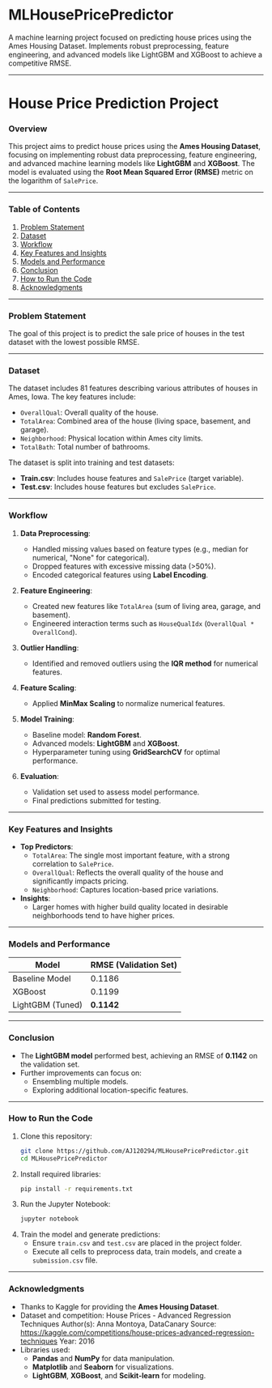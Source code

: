 # MLHousePricePredictor
A machine learning project focused on predicting house prices using the Ames Housing Dataset. Implements robust preprocessing, feature engineering, and advanced models like LightGBM and XGBoost to achieve a competitive RMSE.

---

# **House Price Prediction Project**

### **Overview**
This project aims to predict house prices using the **Ames Housing Dataset**, focusing on implementing robust data preprocessing, feature engineering, and advanced machine learning models like **LightGBM** and **XGBoost**. The model is evaluated using the **Root Mean Squared Error (RMSE)** metric on the logarithm of `SalePrice`.

---

### **Table of Contents**
1. [Problem Statement](#problem-statement)
2. [Dataset](#dataset)
3. [Workflow](#workflow)
4. [Key Features and Insights](#key-features-and-insights)
5. [Models and Performance](#models-and-performance)
6. [Conclusion](#conclusion)
7. [How to Run the Code](#how-to-run-the-code)
8. [Acknowledgments](#acknowledgments)

---

### **Problem Statement**
The goal of this project is to predict the sale price of houses in the test dataset with the lowest possible RMSE.

---

### **Dataset**
The dataset includes 81 features describing various attributes of houses in Ames, Iowa. The key features include:
- `OverallQual`: Overall quality of the house.
- `TotalArea`: Combined area of the house (living space, basement, and garage).
- `Neighborhood`: Physical location within Ames city limits.
- `TotalBath`: Total number of bathrooms.

The dataset is split into training and test datasets:
- **Train.csv**: Includes house features and `SalePrice` (target variable).
- **Test.csv**: Includes house features but excludes `SalePrice`.

---

### **Workflow**
1. **Data Preprocessing**:
   - Handled missing values based on feature types (e.g., median for numerical, "None" for categorical).
   - Dropped features with excessive missing data (>50%).
   - Encoded categorical features using **Label Encoding**.

2. **Feature Engineering**:
   - Created new features like `TotalArea` (sum of living area, garage, and basement).
   - Engineered interaction terms such as `HouseQualIdx` (`OverallQual * OverallCond`).

3. **Outlier Handling**:
   - Identified and removed outliers using the **IQR method** for numerical features.

4. **Feature Scaling**:
   - Applied **MinMax Scaling** to normalize numerical features.

5. **Model Training**:
   - Baseline model: **Random Forest**.
   - Advanced models: **LightGBM** and **XGBoost**.
   - Hyperparameter tuning using **GridSearchCV** for optimal performance.

6. **Evaluation**:
   - Validation set used to assess model performance.
   - Final predictions submitted for testing.

---

### **Key Features and Insights**
- **Top Predictors**:
  - `TotalArea`: The single most important feature, with a strong correlation to `SalePrice`.
  - `OverallQual`: Reflects the overall quality of the house and significantly impacts pricing.
  - `Neighborhood`: Captures location-based price variations.
- **Insights**:
  - Larger homes with higher build quality located in desirable neighborhoods tend to have higher prices.

---

### **Models and Performance**
| Model             | RMSE (Validation Set) |
|--------------------|------------------------|
| Baseline Model     | 0.1186                |
| XGBoost            | 0.1199                |
| LightGBM (Tuned)   | **0.1142**            |

---

### **Conclusion**
- The **LightGBM model** performed best, achieving an RMSE of **0.1142** on the validation set.
- Further improvements can focus on:
  - Ensembling multiple models.
  - Exploring additional location-specific features.

---

### **How to Run the Code**
1. Clone this repository:
   ```bash
   git clone https://github.com/AJ120294/MLHousePricePredictor.git
   cd MLHousePricePredictor
   ```
2. Install required libraries:
   ```bash
   pip install -r requirements.txt
   ```
3. Run the Jupyter Notebook:
   ```bash
   jupyter notebook
   ```
4. Train the model and generate predictions:
   - Ensure `train.csv` and `test.csv` are placed in the project folder.
   - Execute all cells to preprocess data, train models, and create a `submission.csv` file.

---

### **Acknowledgments**
- Thanks to Kaggle for providing the **Ames Housing Dataset**.
- Dataset and competition: House Prices - Advanced Regression Techniques
Author(s): Anna Montoya, DataCanary
Source: https://kaggle.com/competitions/house-prices-advanced-regression-techniques
Year: 2016
- Libraries used:
  - **Pandas** and **NumPy** for data manipulation.
  - **Matplotlib** and **Seaborn** for visualizations.
  - **LightGBM**, **XGBoost**, and **Scikit-learn** for modeling.
